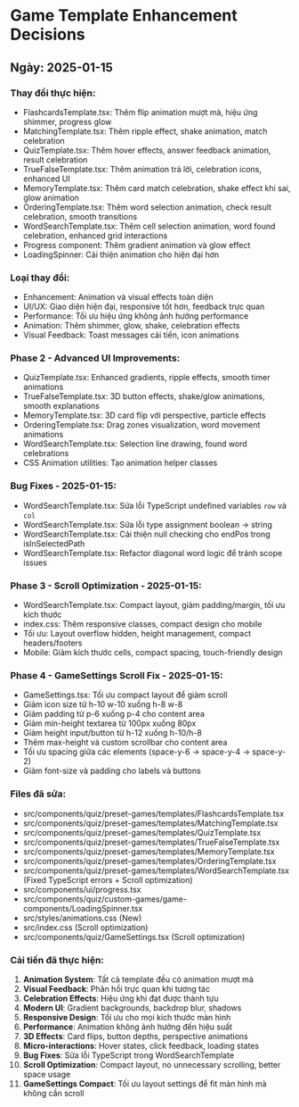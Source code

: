 
# Game Template Enhancement Decisions

## Ngày: 2025-01-15

### Thay đổi thực hiện:
- FlashcardsTemplate.tsx: Thêm flip animation mượt mà, hiệu ứng shimmer, progress glow
- MatchingTemplate.tsx: Thêm ripple effect, shake animation, match celebration
- QuizTemplate.tsx: Thêm hover effects, answer feedback animation, result celebration
- TrueFalseTemplate.tsx: Thêm animation trả lời, celebration icons, enhanced UI
- MemoryTemplate.tsx: Thêm card match celebration, shake effect khi sai, glow animation
- OrderingTemplate.tsx: Thêm word selection animation, check result celebration, smooth transitions
- WordSearchTemplate.tsx: Thêm cell selection animation, word found celebration, enhanced grid interactions
- Progress component: Thêm gradient animation và glow effect
- LoadingSpinner: Cải thiện animation cho hiện đại hơn

### Loại thay đổi:
- Enhancement: Animation và visual effects toàn diện
- UI/UX: Giao diện hiện đại, responsive tốt hơn, feedback trực quan
- Performance: Tối ưu hiệu ứng không ảnh hưởng performance
- Animation: Thêm shimmer, glow, shake, celebration effects
- Visual Feedback: Toast messages cải tiến, icon animations

### Phase 2 - Advanced UI Improvements:
- QuizTemplate.tsx: Enhanced gradients, ripple effects, smooth timer animations
- TrueFalseTemplate.tsx: 3D button effects, shake/glow animations, smooth explanations
- MemoryTemplate.tsx: 3D card flip với perspective, particle effects
- OrderingTemplate.tsx: Drag zones visualization, word movement animations
- WordSearchTemplate.tsx: Selection line drawing, found word celebrations
- CSS Animation utilities: Tạo animation helper classes

### Bug Fixes - 2025-01-15:
- WordSearchTemplate.tsx: Sửa lỗi TypeScript undefined variables `row` và `col`
- WordSearchTemplate.tsx: Sửa lỗi type assignment boolean -> string
- WordSearchTemplate.tsx: Cải thiện null checking cho endPos trong isInSelectedPath
- WordSearchTemplate.tsx: Refactor diagonal word logic để tránh scope issues

### Phase 3 - Scroll Optimization - 2025-01-15:
- WordSearchTemplate.tsx: Compact layout, giảm padding/margin, tối ưu kích thước
- index.css: Thêm responsive classes, compact design cho mobile
- Tối ưu: Layout overflow hidden, height management, compact headers/footers
- Mobile: Giảm kích thước cells, compact spacing, touch-friendly design

### Phase 4 - GameSettings Scroll Fix - 2025-01-15:
- GameSettings.tsx: Tối ưu compact layout để giảm scroll
- Giảm icon size từ h-10 w-10 xuống h-8 w-8
- Giảm padding từ p-6 xuống p-4 cho content area
- Giảm min-height textarea từ 100px xuống 80px
- Giảm height input/button từ h-12 xuống h-10/h-8
- Thêm max-height và custom scrollbar cho content area
- Tối ưu spacing giữa các elements (space-y-6 -> space-y-4 -> space-y-2)
- Giảm font-size và padding cho labels và buttons

### Files đã sửa:
- src/components/quiz/preset-games/templates/FlashcardsTemplate.tsx
- src/components/quiz/preset-games/templates/MatchingTemplate.tsx  
- src/components/quiz/preset-games/templates/QuizTemplate.tsx
- src/components/quiz/preset-games/templates/TrueFalseTemplate.tsx
- src/components/quiz/preset-games/templates/MemoryTemplate.tsx
- src/components/quiz/preset-games/templates/OrderingTemplate.tsx
- src/components/quiz/preset-games/templates/WordSearchTemplate.tsx (Fixed TypeScript errors + Scroll optimization)
- src/components/ui/progress.tsx
- src/components/quiz/custom-games/game-components/LoadingSpinner.tsx
- src/styles/animations.css (New)
- src/index.css (Scroll optimization)
- src/components/quiz/GameSettings.tsx (Scroll optimization)

### Cải tiến đã thực hiện:
1. **Animation System**: Tất cả template đều có animation mượt mà
2. **Visual Feedback**: Phản hồi trực quan khi tương tác
3. **Celebration Effects**: Hiệu ứng khi đạt được thành tựu
4. **Modern UI**: Gradient backgrounds, backdrop blur, shadows
5. **Responsive Design**: Tối ưu cho mọi kích thước màn hình
6. **Performance**: Animation không ảnh hưởng đến hiệu suất
7. **3D Effects**: Card flips, button depths, perspective animations
8. **Micro-interactions**: Hover states, click feedback, loading states
9. **Bug Fixes**: Sửa lỗi TypeScript trong WordSearchTemplate
10. **Scroll Optimization**: Compact layout, no unnecessary scrolling, better space usage
11. **GameSettings Compact**: Tối ưu layout settings để fit màn hình mà không cần scroll
